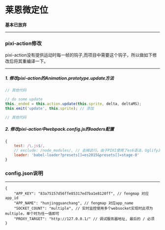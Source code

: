 # 莱恩微定位

**基本已放弃**


----------------------------------------------

### pixi-action修改

pixi-action没有提供运动时每一帧的钩子,而项目中需要这个钩子，所以做如下修改后将其重编译一下。

-------------------------------------

##### 1. 修改pixi-action的Animation.prototype.update方法
```js
// 其他代码

// do some update
this._ended = this.action.update(this.sprite, delta, deltaMS);
this.emit('update', this.sprite); // 添加

// 其他代码
```
##### 2. 修改pixi-action中webpack.config.js的loaders配置
```js
{
    test: /\.js$/,
    // exclude: /node_modules/, // 去掉这行。由于PIXI使用了es6语法，UglifyJsPlugin压缩时会报错
    loader: 'babel-loader?presets[]=es2015&presets[]=stage-0'
}
```

### config.json说明

---------------------------

    {
        "APP_KEY": "83a75157d56ffe85317ed7ba1e8120ff", // fengmap 对应app_id
        "APP_NAME": "hunjingguanchang", // fengmap 对应app_name
        "SOCKET_COUNT": "multiple", // 实时监控使用多个websocket实现时此项为 multiple，单个时为任一值即可
        "PROXY_TARGET": "http://127.0.0.1/" // 调试服务器地址, 最后的 / 必须
    }
